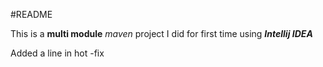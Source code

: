 #README

This is a **multi module** *maven* project I did for first time using ***Intellij IDEA***

Added a line in hot -fix
